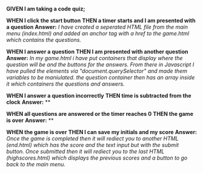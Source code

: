 **GIVEN I am taking a code quiz;**

**WHEN I click the start button**
**THEN a timer starts and I am presented with a question** 
**Answer:** 
*I have created a seperated HTML file from the main menu (index.html) and added an anchor tag with a href to the game.html which contains the questions.*


**WHEN I answer a question**
**THEN I am presented with another question**
**Answer:**
*In my game.html i have put containers that display where the question will be and the buttons for the answers. From there in Javascript I have pulled the elements via "document.querySelector" and made them variables to be maniulated. the question container then has an array inside it which containers the questions and answers.* 


**WHEN I answer a question incorrectly**
**THEN time is subtracted from the clock**
**Answer:**
**

**WHEN all questions are answered or the timer reaches 0**
**THEN the game is over**
**Answer:**
**


**WHEN the game is over**
**THEN I can save my initials and my score**
**Answer:**
*Once the game is completed then it will rediect you to another HTML (end.html) which has the score and the text input but with the submit button. Once submitted then it will rediect you to the last HTML (highscores.html) which displays the previous scores and a button to go back to the main menu.*
